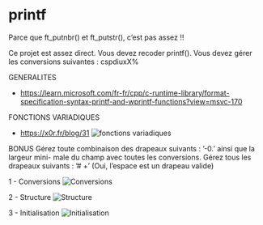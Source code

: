 # printf

Parce que ft_putnbr() et ft_putstr(), c’est pas assez !!

Ce projet est assez direct. Vous devez recoder printf().
Vous devez gérer les conversions suivantes : cspdiuxX%

GENERALITES
* https://learn.microsoft.com/fr-fr/cpp/c-runtime-library/format-specification-syntax-printf-and-wprintf-functions?view=msvc-170

FONCTIONS VARIADIQUES
* https://x0r.fr/blog/31
![fonctions variadiques](https://user-images.githubusercontent.com/124174795/223967435-688636b9-c42b-4f4b-9540-b92f7805f86e.png)



BONUS
Gérez toute combinaison des drapeaux suivants : ’-0.’ ainsi que la largeur mini-
male du champ avec toutes les conversions.
Gérez tous les drapeaux suivants : ’# +’ (Oui, l’espace est un drapeau valide)

1 - Conversions
![Conversions](https://user-images.githubusercontent.com/124174795/222455177-d2a168ee-5872-49d5-8c09-2cbb25f4e3da.png)

2 - Structure
![Structure](https://user-images.githubusercontent.com/124174795/222455421-04a687cd-b3e4-4910-8de6-ca0fada11c74.png)

3 - Initialisation
![Initialisation](https://user-images.githubusercontent.com/124174795/222455778-538b46e5-f205-4e09-8c30-f10cb2ea70ac.png)

